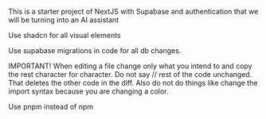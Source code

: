This is a starter project of NextJS with Supabase and authentication that we will be turning into an AI assistant

Use shadcn for all visual elements

Use supabase migrations in code for all db changes.

IMPORTANT! When editing a file change only what you intend to and copy the rest character for character. Do not say // rest of the code unchanged. That deletes the other code in the diff. Also do not do things like change the import syntax because you are changing a color.

Use pnpm instead of npm
